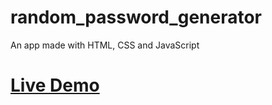 # random_password_generator
 An app made with HTML, CSS and JavaScript
 
 <h1><a href="https://hsingla378.github.io/random_password_generator/" target="_blank">Live Demo</a></h1>
